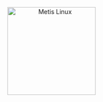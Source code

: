 <p align="center">
  <a href="https://metislinux.org"><img src="https://avatars.githubusercontent.com/u/101784201?s=96&v=4](https://raw.githubusercontent.com/metis-os/.github/main/profile/assets/metis.png" height="200" width="200" alt="Metis Linux"></a>
</p>

